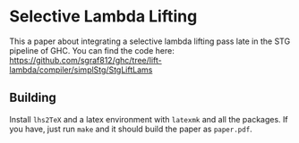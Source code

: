 # Selective Lambda Lifting

This a paper about integrating a selective lambda lifting pass late in the STG pipeline of GHC.
You can find the code here: https://github.com/sgraf812/ghc/tree/lift-lambda/compiler/simplStg/StgLiftLams

## Building

Install `lhs2TeX` and a latex environment with `latexmk` and all the packages. If you have, just run `make` and it should build the paper as `paper.pdf`.
